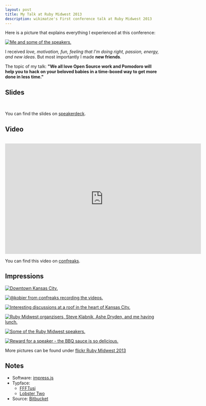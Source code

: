 ```yaml
---
layout: post
title: My Talk at Ruby Midwest 2013
description: wikimatze's First conference talk at Ruby Midwest 2013
---
```


Here is a picture that explains everything I experienced at this conference:


<a href="http://farm9.staticflickr.com/8265/8630304575_202b9ee6dc_c.jpg" title="Me and some of the speakers." class="fancybox"><img src="http://farm9.staticflickr.com/8265/8630304575_202b9ee6dc_b.jpg" class="center" alt="Me and some of the speakers."/></a>


I received  *love, motivation, fun, feeling that I'm doing right, passion, energy, and new ideas*. But most importantly
I made **new friends**.


The topic of my talk: **"We all love Open Source work and Pomodoro will help you to hack on your beloved babies in a
time-boxed way to get more done in less time."**


## Slides

<br>
<script src="http://speakerdeck.com/embed/9e6577708e71013090591231391735e3.js"></script>

You can find the slides on [speakerdeck](https://speakerdeck.com/wikimatze/more-time-for-open-source-work-with-the-help-of-the-pomodoro-technique).


## Video

<br>
<iframe width="640" height="360" src="http://www.youtube.com/embed/249osnsUXtE" frameborder="0" allowfullscreen></iframe>

You can find this video on [confreaks](http://www.confreaks.com/videos/2380-rmw2013-more-time-for-open-source-work-with-the-help-of-the-pomodoro-technique).


## Impressions

<a href="http://farm9.staticflickr.com/8258/8630529711_e174eeeca1_b.jpg" title="Downtown Kansas City." class="fancybox"><img src="http://farm9.staticflickr.com/8258/8630529711_e174eeeca1_c.jpg" class="center" alt="Downtown Kansas City."/></a>

<a href="http://farm9.staticflickr.com/8536/8630526389_133cd8c2b2_b.jpg" title="@kobier from confreaks recording the videos." class="fancybox"><img src="http://farm9.staticflickr.com/8536/8630526389_133cd8c2b2_c.jpg" class="center" alt="@kobier from confreaks recording the videos."/></a>

<a href="http://farm9.staticflickr.com/8529/8631401824_eb3f31e26f_b.jpg" title="Interesting discussions at a roof in the heart of Kansas City." class="fancybox"><img src="http://farm9.staticflickr.com/8529/8631401824_eb3f31e26f_c.jpg" class="center" alt="Interesting discussions at a roof in the heart of Kansas City."/></a>

<a href="http://farm9.staticflickr.com/8248/8630335663_57915e4f39_b.jpg" title="Ruby Midwest organzisers, Steve Klabnik, Ashe Dryden, and me having lunch." class="fancybox"><img src="http://farm9.staticflickr.com/8248/8630335663_57915e4f39_c.jpg" class="center" alt="Ruby Midwest organzisers, Steve Klabnik, Ashe Dryden, and me having lunch."/></a>

<a href="http://farm9.staticflickr.com/8519/8630306649_e428baf48e_b.jpg" title="Some of the Ruby Midwest speakers." class="fancybox"><img src="http://farm9.staticflickr.com/8519/8630306649_e428baf48e_c.jpg" class="center" alt="Some of the Ruby Midwest speakers."/></a>

<a href="http://farm9.staticflickr.com/8393/8631444608_e793edf348_b.jpg" title="Reward for a speaker - the BBQ sauce is so delicious." class="fancybox"><img src="http://farm9.staticflickr.com/8393/8631444608_e793edf348_c.jpg" class="center" alt="Reward for a speaker - the BBQ sauce is so delicious."/></a>


More pictures can be found under [flickr Ruby Midwest 2013](http://www.flickr.com/photos/wikimatze/sets/72157633195207226/)

## Notes

- Software: [impress.js](https://github.com/bartaz/impress.js/)
- Typface:
  - [FFFTusj](http://www.fontsquirrel.com/fonts/FFF-Tusj)
  - [Lobster Two](http://www.fontsquirrel.com/fonts/lobster-two)
- Source: [Bitbucket](https://bitbucket.org/wikimatze/presentations/commits/all/tip/pomodoro-for-open-source-works)

